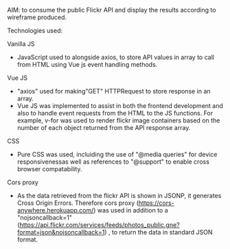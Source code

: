 
AIM: to consume the public Flickr API and display the results according to wireframe produced.

Technologies used:

Vanilla JS
* JavaScript used to alongside axios, to store API values in array to call from HTML using
 Vue js event handling methods.

Vue JS
* "axios" used for making"GET" HTTPRequest to store response in an array.
* Vue JS was implemented to assist in both the frontend development and also to handle event 
requests from the HTML to the JS functions. For example, v-for was used to render flickr image
 containers based on the number of each object returned from the API response array.

CSS
* Pure CSS was used, incluiding the use of "@media queries" for device responsivenessas well as
 references to "@support" to enable cross browser compatability.

Cors proxy 
* As the data retrieved from the flickr API is shown in JSONP, it generates Cross Origin Errors. 
Therefore cors proxy (https://cors-anywhere.herokuapp.com/) was used in addition to a "nojsoncallback=1" 
(https://api.flickr.com/services/feeds/photos_public.gne?format=json&nojsoncallback=1) , to return the
 data in standard JSON format.
